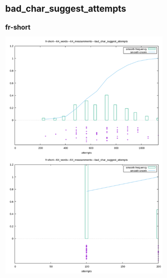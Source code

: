 # bad_char_suggest_attempts

## fr-short

[![](fr-short.log.bad_char_suggest_attempts.png)](fr-short.log.bad_char_suggest_attempts.png)

